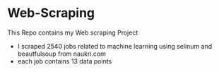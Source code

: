 # Web-Scraping
This Repo contains my Web scraping Project

- I scraped 2540 jobs related to machine learning using selinum and beautfulsoup from naukri.com 
- each job contains 13 data points 

